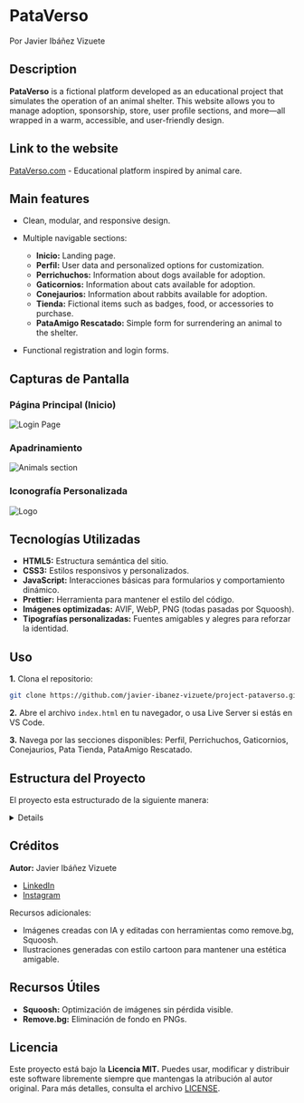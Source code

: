 # PataVerso

Por Javier Ibáñez Vizuete

## Description

**PataVerso** is a fictional platform developed as an educational project that simulates the operation of an animal shelter. This website allows you to manage adoption, sponsorship, store, user profile sections, and more—all wrapped in a warm, accessible, and user-friendly design.

## Link to the website

[PataVerso.com](https://pataverso.netlify.app) - Educational platform inspired by animal care.

## Main features

-   Clean, modular, and responsive design.
-   Multiple navigable sections:

    -   **Inicio:** Landing page.
    -   **Perfil:** User data and personalized options for customization.
    -   **Perrichuchos:** Information about dogs available for adoption.
    -   **Gaticornios:** Information about cats available for adoption.
    -   **Conejaurios:** Information about rabbits available for adoption.
    -   **Tienda:** Fictional items such as badges, food, or accessories to purchase.
    -   **PataAmigo Rescatado:** Simple form for surrendering an animal to the shelter.

-   Functional registration and login forms.

## Capturas de Pantalla

### Página Principal (Inicio)

![Login Page](/media/pictures/screenshots/view_login_pataverso.jpg)

### Apadrinamiento

![Animals section](/media/pictures/screenshots/view-animals-pataverso.jpg)

### Iconografía Personalizada

![Logo](/media/logos/logo-pataverso.png)

## Tecnologías Utilizadas

-   **HTML5:** Estructura semántica del sitio.
-   **CSS3:** Estilos responsivos y personalizados.
-   **JavaScript:** Interacciones básicas para formularios y comportamiento dinámico.
-   **Prettier:** Herramienta para mantener el estilo del código.
-   **Imágenes optimizadas:** AVIF, WebP, PNG (todas pasadas por Squoosh).
-   **Tipografías personalizadas:** Fuentes amigables y alegres para reforzar la identidad.

## Uso

**1.** Clona el repositorio:

```bash
git clone https://github.com/javier-ibanez-vizuete/project-pataverso.git
```

**2.** Abre el archivo `index.html` en tu navegador, o usa Live Server si estás en VS Code.

**3.** Navega por las secciones disponibles: Perfil, Perrichuchos, Gaticornios, Conejaurios, Pata Tienda, PataAmigo Rescatado.

## Estructura del Proyecto

El proyecto esta estructurado de la siguiente manera:

<details>
<sumary>

```
├── media/
│   ├── gif/
│   ├── icons/
│   ├── logos/
│   ├── pictures/
│   ├── wireframes/
│   └── favicon.png
│
├── Pages/
│   ├── adopt_guide.html
│   ├── adopt_policy.html
│   ├── animal.html
│   ├── merchandising.html
│   ├── privacy_policy.html
│   ├── profile.html
│   ├── rescued_animal.html
│   └── term-and-condition.html
│
├── styles/
│   ├── pages/
│   ├── global.css
│   ├── index.css
│   └── responsive.css
│
├── src/
│   ├── components/
│   ├── helpers/
│   ├── pages/
│   ├── utils/
│   └── app.js
│
├── .gitignore
├── .prettierrc
├── index.html
├── LICENSE
└── README.md
```

</sumary>
</details>

## Créditos

**Autor:** Javier Ibáñez Vizuete

-   [LinkedIn](https://www.linkedin.com/in/javier-ibanez-vizuete/)
-   [Instagram](https://www.instagram.com/eljaviersiclaro/)

Recursos adicionales:
-   Imágenes creadas con IA y editadas con herramientas como remove.bg, Squoosh.
-   Ilustraciones generadas con estilo cartoon para mantener una estética amigable.

## Recursos Útiles

-   **Squoosh:** Optimización de imágenes sin pérdida visible.
-   **Remove.bg:** Eliminación de fondo en PNGs.

## Licencia

Este proyecto está bajo la **Licencia MIT.**
Puedes usar, modificar y distribuir este software libremente siempre que mantengas la atribución al autor original.
Para más detalles, consulta el archivo [LICENSE](LICENSE).

